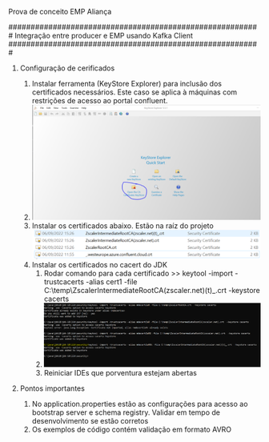 Prova de conceito EMP  Aliança

#########################################################
Integração entre producer e EMP usando Kafka Client
#########################################################

1) Configuração de cerificados
   1) Instalar ferramenta (KeyStore Explorer) para inclusão dos certificados necessários. Este caso se aplica à máquinas com restrições de acesso ao portal confluent.
   2) ![img_1.png](img_1.png)
   3) Instalar os certificados abaixo. Estão na raíz do projeto
   ![img_2.png](img_2.png) 
   4) Instalar os certificados no cacert do JDK
      1) Rodar comando para cada certificado >> keytool -import -trustcacerts -alias cert1 -file C:\temp\ZscalerIntermediateRootCA(zscaler.net)(t)_.crt  -keystore cacerts
      2) ![img_3.png](img_3.png)
      3) Reiniciar IDEs que porventura estejam abertas

   
2) Pontos importantes
   1) No application.properties estão as configurações para acesso ao bootstrap server e schema registry. Validar em tempo de desenvolvimento se estão corretos
   2) Os exemplos de código contém validação em formato AVRO

